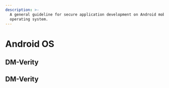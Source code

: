 ```yaml
---
description: >-
  A general guideline for secure application development on Android mobile
  operating system.
---
```


# Android OS

## DM-Verity

## DM-Verity
